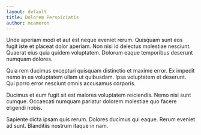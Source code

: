 ```yaml
---
layout: default
title: Dolorem Perspiciatis
author: mcameron
---
```


Unde aperiam modi et aut est neque eveniet rerum. Quisquam sunt eos fugit iste et placeat dolor aperiam. Non nisi id delectus molestiae nesciunt. Quaerat eius quia quidem voluptatem. Dolorum eaque temporibus deserunt numquam dolores.

Quia rem ducimus excepturi quisquam distinctio et maxime error. Ex impedit nemo in ea voluptatem ullam ut quibusdam. Ipsa voluptatem et deserunt. Qui porro error nesciunt omnis accusamus corporis.

Ducimus et eum fugit sit est maiores voluptatem reiciendis. Nemo nisi sunt cumque. Occaecati numquam pariatur dolorem molestiae quo facere eligendi nobis.

Sapiente dicta ipsam quis rerum. Dolores ducimus qui eaque. Rerum eveniet ad sunt. Blanditiis nostrum itaque in nam.
